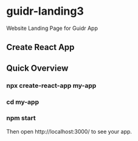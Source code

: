 # guidr-landing3
Website Landing Page for Guidr App

## Create React App

## Quick Overview
### npx create-react-app my-app
### cd my-app
### npm start

Then open http://localhost:3000/ to see your app.

